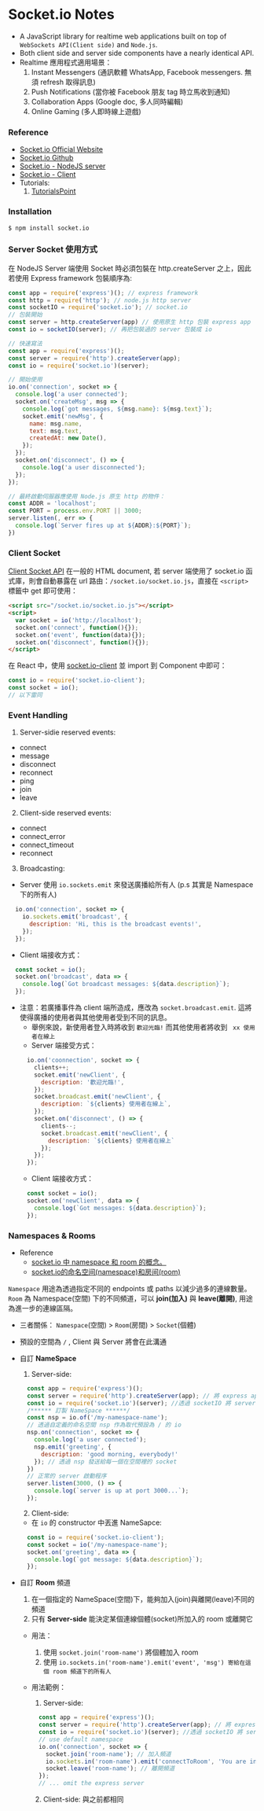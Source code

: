 # Socket.io Notes
* A JavaScript library for realtime web applications built on top of ``WebSockets API(Client side)`` and ``Node.js``.
* Both client side and server side components have a nearly identical API.
* Realtime 應用程式適用場景：
  1. Instant Messengers (通訊軟體 WhatsApp, Facebook messengers. 無須 refresh 取得訊息)
  2. Push Notifications (當你被 Facebook 朋友 tag 時立馬收到通知)
  3. Collaboration Apps (Google doc, 多人同時編輯)
  4. Online Gaming (多人即時線上遊戲)

### Reference

* [Socket.io Official Website](http://socket.io/)
* [Socket.io Github](https://github.com/socketio)
* [Socket.io - NodeJS server](https://github.com/socketio/socket.io)
* [Socket.io - Client](https://github.com/socketio/socket.io-client)
* Tutorials:
  1. [TutorialsPoint](https://www.tutorialspoint.com/socket.io/index.htm)


### Installation

```sh
$ npm install socket.io
```

### Server Socket 使用方式
在 NodeJS Server 端使用 Socket 時必須包裝在 http.createServer 之上，因此若使用 Express framework 包裝順序為:

```javascript
const app = require('express')(); // express framework
const http = require('http'); // node.js http server
const socketIO = require('socket.io'); // socket.io
// 包裝開始
const server = http.createServer(app) // 使用原生 http 包裝 express app
const io = socketIO(server); // 再把包裝過的 server 包裝成 io

// 快速寫法
const app = require('express')();
const server = require('http').createServer(app);
const io = require('socket.io')(server);

// 開始使用
io.on('connection', socket => {
  console.log('a user connected');
  socket.on('createMsg', msg => {
    console.log(`got messages, ${msg.name}: ${msg.text}`);
    socket.emit('newMsg', {
      name: msg.name,
      text: msg.text,
      createdAt: new Date(),
    });
  });
  socket.on('disconnect', () => {
    console.log('a user disconnected');
  });
});

// 最終啟動伺服器應使用 Node.js 原生 http 的物件：
const ADDR = 'localhost';
const PORT = process.env.PORT || 3000;
server.listen(, err => {
  console.log(`Server fires up at ${ADDR}:${PORT}`);
})
```

### Client Socket
[Client Socket API](https://github.com/socketio/socket.io-client/blob/master/docs/API.md#io)
在一般的 HTML document, 若 server 端使用了 socket.io 函式庫，則會自動暴露在 url 路由：```/socket.io/socket.io.js```，直接在 ```<script>``` 標籤中 get 即可使用：
```html
<script src="/socket.io/socket.io.js"></script>
<script>
  var socket = io('http://localhost');
  socket.on('connect', function(){});
  socket.on('event', function(data){});
  socket.on('disconnect', function(){});
</script>
```

在 React 中，使用 [socket.io-client](https://www.npmjs.com/package/socket.io-client) 並 import 到 Component 中即可：
```javascript
const io = require('socket.io-client');
const socket = io();
// 以下雷同
```

### Event Handling
1. Server-sidie reserved events:
  * connect
  * message
  * disconnect
  * reconnect
  * ping
  * join
  * leave

2. Client-side reserved events:
  * connect
  * connect_error
  * connect_timeout
  * reconnect

3. Broadcasting:
  * Server 使用 ``io.sockets.emit`` 來發送廣播給所有人 (p.s 其實是 Namespace 下的所有人)
  ```javascript
    io.on('connection', socket => {
      io.sockets.emit('broadcast', {
        description: 'Hi, this is the broadcast events!',
      });
    });
  ```
  * Client 端接收方式：
  ```javascript
    const socket = io();
    socket.on('broadcast', data => {
      console.log(`Got broadcast messages: ${data.description}`);
    });
  ```
  * 注意：若廣播事件為 client 端所造成，應改為 ``socket.broadcast.emit``. 這將使得廣播的使用者與其他使用者受到不同的訊息。
    * 舉例來說，新使用者登入時將收到 ``歡迎光臨!`` 而其他使用者將收到 `` xx 使用者在線上``
    * Server 端接受方式：
    ```javascript
      io.on('coonnection', socket => {
        clients++;
        socket.emit('newClient', {
          description: '歡迎光臨!',
        });
        socket.broadcast.emit('newClient', {
          description: `${clients} 使用者在線上`,
        });
        socket.on('disconnect', () => {
          clients--;
          socket.broadcast.emit('newClient', {
            description: `${clients} 使用者在線上`
          });
        });
      });
    ```
    * Client 端接收方式：
    ```javascript
      const socket = io();
      socket.on('newClient', data => {
        console.log(`Got messages: ${data.description}`);
      });
    ```

### Namespaces & Rooms
* Reference
  * [socket.io 中 namespace 和 room 的概念。](http://blog.csdn.net/lijiecong/article/details/50781417)
  * [socket.io的命名空间(namespace)和房间(room)](http://www.itye.org/archives/2816)

``Namespace`` 用途為透過指定不同的 endpoints 或 paths 以減少過多的連線數量。
``Room`` 為 Namespace(空間) 下的不同頻道，可以 **join(加入)** 與 **leave(離開)**, 用途為進一步的連線區隔。

* 三者關係： ``Namespace``(空間) > ``Room``(房間) > ``Socket``(個體)
* 預設的空間為 ``/`` , Client 與 Server 將會在此溝通
* 自訂 __NameSpace__
  1. Server-side:

    ```javascript
      const app = require('express')();
      const server = require('http').createServer(app); // 將 express app 透過原生 http 包裝成 server 物件
      const io = require('socket.io')(server); //透過 socketIO 將 server 包成 io 物件
      /****** 訂製 NameSpace ******/
      const nsp = io.of('/my-namespace-name');
      // 透過自定義的命名空間 nsp 作為取代預設為 / 的 io
      nsp.on('connection', socket => {
        console.log('a user connected');
        nsp.emit('greeting', {
          description: 'good morning, everybody!'
        }); // 透過 nsp 發送給每一個在空間裡的 socket
      })
      // 正常的 server 啟動程序
      server.listen(3000, () => {
        console.log(`server is up at port 3000...`);
      });
    ```

  2. Client-side:
   * 在 ``io`` 的 constructor 中丟進 NameSapce:

   ```javascript
     const io = require('socket.io-client');
     const socket = io('/my-namespace-name');
     socket.on('greeting', data => {
       console.log(`got message: ${data.description}`);
     });
   ```

* 自訂 __Room__ 頻道
  1. 在一個指定的 NameSpace(空間)下，能夠加入(join)與離開(leave)不同的頻道
  2. 只有 __Server-side__ 能決定某個連線個體(socket)所加入的 room 或離開它
  * 用法：
    1. 使用 ``socket.join('room-name')`` 將個體加入 room
    2. 使用 ``io.sockets.in('room-name').emit('event', 'msg') 寄給在這個 room 頻道下的所有人``
  * 用法範例：
    1. Server-side:

    ```javascript
      const app = require('express')();
      const server = require('http').createServer(app); // 將 express app 透過原生 http 包裝成 server 物件
      const io = require('socket.io')(server); //透過 socketIO 將 server 包成 io 物件
      // use default namespace
      io.on('connection', socket => {
        socket.join('room-name'); // 加入頻道
        io.sockets.in('room-name').emit('connectToRoom', 'You are in this room');
        socket.leave('room-name'); // 離開頻道
      });
      // ... omit the express server
    ```

    2. Client-side: 與之前都相同
